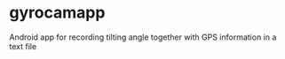 gyrocamapp
==========

Android app for recording tilting angle together with GPS information in a text file
